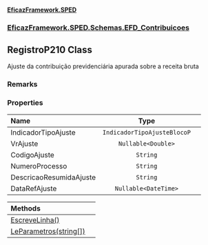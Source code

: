 #### [EficazFramework.SPED](EficazFrameworkSPED.md 'EficazFramework SPED')
### [EficazFramework.SPED.Schemas.EFD_Contribuicoes](EficazFramework.SPED.Schemas.EFD_Contribuicoes.md 'EficazFramework.SPED.Schemas.EFD_Contribuicoes')

## RegistroP210 Class

Ajuste da contribuição previdenciária apurada sobre a receita bruta

### Remarks
### Properties

| Name | Type | |
| :--- | :---: | :--- |
| IndicadorTipoAjuste | `IndicadorTipoAjusteBlocoP` |  |
| VrAjuste | `Nullable<Double>` |  |
| CodigoAjuste | `String` |  |
| NumeroProcesso | `String` |  |
| DescricaoResumidaAjuste | `String` |  |
| DataRefAjuste | `Nullable<DateTime>` |  |

| Methods | |
| :--- | :--- |
| [EscreveLinha()](EficazFramework.SPED.Schemas.EFD_Contribuicoes/RegistroP210/EscreveLinha().md 'EficazFramework.SPED.Schemas.EFD_Contribuicoes.RegistroP210.EscreveLinha()') | |
| [LeParametros(string[])](EficazFramework.SPED.Schemas.EFD_Contribuicoes/RegistroP210/LeParametros(string[]).md 'EficazFramework.SPED.Schemas.EFD_Contribuicoes.RegistroP210.LeParametros(string[])') | |

